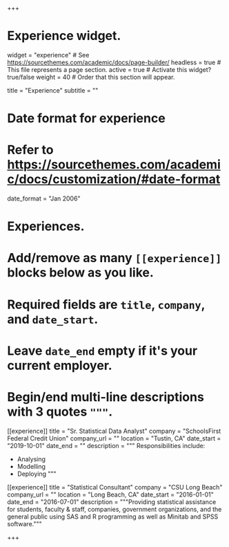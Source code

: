 +++
# Experience widget.
widget = "experience"  # See https://sourcethemes.com/academic/docs/page-builder/
headless = true  # This file represents a page section.
active = true  # Activate this widget? true/false
weight = 40  # Order that this section will appear.

title = "Experience"
subtitle = ""

# Date format for experience
#   Refer to https://sourcethemes.com/academic/docs/customization/#date-format
date_format = "Jan 2006"

# Experiences.
#   Add/remove as many `[[experience]]` blocks below as you like.
#   Required fields are `title`, `company`, and `date_start`.
#   Leave `date_end` empty if it's your current employer.
#   Begin/end multi-line descriptions with 3 quotes `"""`.
[[experience]]
  title = "Sr. Statistical Data Analyst"
  company = "SchoolsFirst Federal Credit Union"
  company_url = ""
  location = "Tustin, CA"
  date_start = "2019-10-01"
  date_end = ""
  description = """
  Responsibilities include:
  
  * Analysing
  * Modelling
  * Deploying
  """

[[experience]]
  title = "Statistical Consultant"
  company = "CSU Long Beach"
  company_url = ""
  location = "Long Beach, CA"
  date_start = "2016-01-01"
  date_end = "2016-07-01"
  description = """Providing statistical assistance for students, faculty & staff, companies, government organizations, and the general public using SAS and R programming as well as Minitab and SPSS software."""

+++

